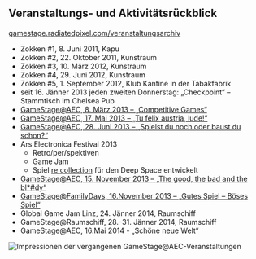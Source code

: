 ## Veranstaltungs- und Aktivitätsrückblick

[gamestage.radiatedpixel.com/veranstaltungsarchiv][gamestage-events]

* Zokken #1, 8. Juni 2011, Kapu
* Zokken #2, 22. Oktober 2011, Kunstraum
* Zokken #3, 10. März 2012, Kunstraum
* Zokken #4, 29. Juni 2012, Kunstraum
* Zokken #5, 1. September 2012, Klub Kantine in der Tabakfabrik
* seit 16. Jänner 2013 jeden zweiten Donnerstag: „Checkpoint“ – Stammtisch im Chelsea Pub
* [GameStage@AEC, 8. März 2013 – „Competitive Games“][competitivegames]
* [GameStage@AEC, 17. Mai 2013 – „Tu felix austria, lude!“][tufelixaustrialude]
* [GameStage@AEC, 28. Juni 2013 – „Spielst du noch oder baust du schon?“][spielstdunochoderbaustduschon]
* Ars Electronica Festival 2013
  - Retro/per/spektiven
  - Game Jam
  - Spiel [re:collection][recollection] für den Deep Space entwickelt
* [GameStage@AEC, 15. November 2013 – „The good, the bad and the bl*#dy“][thegoodthebadandthebloody]
* [GameStage@FamilyDays, 16.November 2013 – „Gutes Spiel – Böses Spiel“][familydays]
* Global Game Jam Linz, 24. Jänner 2014, Raumschiff
* GameStage@Raumschiff, 28.–31. Jänner 2014, Raumschiff
* GameStage@AEC, 16.Mai 2014 - „Schöne neue Welt“



<img src="{{ site.baseurl }}/images/gamestage.jpg" alt="Impressionen der vergangenen GameStage@AEC-Veranstaltungen">

[competitivegames]: http://gamestage.radiatedpixel.com/competitive-games/
[tufelixaustrialude]: http://gamestage.radiatedpixel.com/tu-felix-austria-lude/
[spielstdunochoderbaustduschon]: http://gamestage.radiatedpixel.com/spielst-du-noch-oder-baust-du-schon/  
[gamestage-events]: http://gamestage.radiatedpixel.com/veranstaltungsarchiv/

[thegoodthebadandthebloody]: http://gamestage.radiatedpixel.com/the-good-the-bad-and-the-bloody/
[familydays]: http://gamestage.radiatedpixel.com/good-game-bad-game/
[recollection]: https://www.facebook.com/photo.php?v=584466761611940
